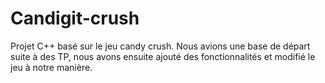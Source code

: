 # Candigit-crush
Projet C++ basé sur le jeu candy crush.
Nous avions une base de départ suite à des TP, nous avons ensuite ajouté des fonctionnalités et modifié le jeu à notre manière.
